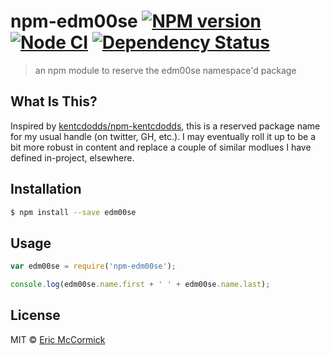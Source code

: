 # npm-edm00se [![NPM version][npm-image]][npm-url] [![Node CI][gh-build-image]][gh-build-url] [![Dependency Status][daviddm-image]][daviddm-url]
> an npm module to reserve the edm00se namespace&#39;d package

## What Is This?

Inspired by [kentcdodds/npm-kentcdodds](https://github.com/kentcdodds/npm-kentcdodds), this is a reserved package name for my usual handle (on twitter, GH, etc.). I may eventually roll it up to be a bit more robust in content and replace a couple of similar modlues I have defined in-project, elsewhere.

## Installation

```sh
$ npm install --save edm00se
```

## Usage

```js
var edm00se = require('npm-edm00se');

console.log(edm00se.name.first + ' ' + edm00se.name.last);
```
## License

MIT © [Eric McCormick](https://edm00se.io/)


[npm-image]: https://badge.fury.io/js/edm00se.svg
[npm-url]: https://npmjs.org/package/edm00se
[gh-build-image]: https://github.com/edm00se/npm-edm00se/actions/workflows/nodejs.yml/badge.svg
[gh-build-url]: https://github.com/edm00se/npm-edm00se/actions/workflows/nodejs.yml
[daviddm-image]: https://david-dm.org/edm00se/npm-edm00se.svg?theme=shields.io
[daviddm-url]: https://david-dm.org/edm00se/npm-edm00se
